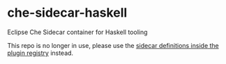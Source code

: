 # che-sidecar-haskell
Eclipse Che Sidecar container for Haskell tooling

This repo is no longer in use, please use the [sidecar definitions inside the plugin registry](https://github.com/eclipse/che-plugin-registry/tree/master/sidecars) instead.
